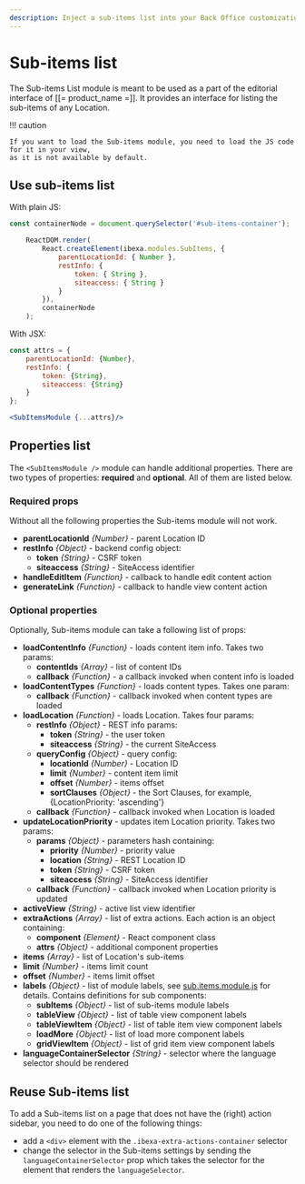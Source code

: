 ```yaml
---
description: Inject a sub-items list into your Back Office customizations.
---
```


# Sub-items list

The Sub-items List module is meant to be used as a part of the editorial interface of [[= product_name =]].
It provides an interface for listing the sub-items of any Location.

!!! caution

    If you want to load the Sub-items module, you need to load the JS code for it in your view,
    as it is not available by default.

## Use sub-items list

With plain JS:

``` js
const containerNode = document.querySelector('#sub-items-container');

    ReactDOM.render(
        React.createElement(ibexa.modules.SubItems, {
            parentLocationId: { Number },
            restInfo: {
                token: { String },
                siteaccess: { String }
            }
        }),
        containerNode
    );
```

With JSX:

``` jsx
const attrs = {
    parentLocationId: {Number},
    restInfo: {
        token: {String},
        siteaccess: {String}
    }
};

<SubItemsModule {...attrs}/>
```

## Properties list

The `<SubItemsModule />` module can handle additional properties. There are two types of properties: **required** and **optional**. All of them are listed below.

### Required props

Without all the following properties the Sub-items module will not work.

- **parentLocationId** _{Number}_ - parent Location ID
- **restInfo** _{Object}_ - backend config object:
    - **token** _{String}_ - CSRF token
    - **siteaccess** _{String}_ - SiteAccess identifier
- **handleEditItem** _{Function}_ - callback to handle edit content action
- **generateLink** _{Function}_ - callback to handle view content action

### Optional properties

Optionally, Sub-items module can take a following list of props:

- **loadContentInfo** _{Function}_ - loads content item info. Takes two params:
    - **contentIds** _{Array}_ - list of content IDs
    - **callback** _{Function}_ - a callback invoked when content info is loaded
- **loadContentTypes** _{Function}_ - loads content types. Takes one param:
    - **callback** _{Function}_ - callback invoked when content types are loaded
- **loadLocation** _{Function}_ - loads Location. Takes four params:
    - **restInfo** _{Object}_ - REST info params:
        - **token** _{String}_ - the user token
        - **siteaccess** _{String}_ - the current SiteAccess
    - **queryConfig** _{Object}_ - query config:
        - **locationId** _{Number}_ - Location ID
        - **limit** _{Number}_ - content item limit
        - **offset** _{Number}_ - items offset
        - **sortClauses** _{Object}_ - the Sort Clauses, for example, {LocationPriority: 'ascending'}
    - **callback** _{Function}_ - callback invoked when Location is loaded
- **updateLocationPriority** - updates item Location priority. Takes two params:
    - **params** _{Object}_ - parameters hash containing:
        - **priority** _{Number}_ - priority value
        - **location** _{String}_ - REST Location ID
        - **token** _{String}_ - CSRF token
        - **siteaccess** _{String}_ - SiteAccess identifier
    - **callback** _{Function}_ - callback invoked when Location priority is updated
- **activeView** _{String}_ - active list view identifier
- **extraActions** _{Array}_ - list of extra actions. Each action is an object containing:
    - **component** _{Element}_ - React component class
    - **attrs** _{Object}_ - additional component properties
- **items** _{Array}_ - list of Location's sub-items
- **limit** _{Number}_ - items limit count
- **offset** _{Number}_ - items limit offset
- **labels** _{Object}_ - list of module labels, see [sub.items.module.js](https://github.com/ibexa/admin-ui/blob/main/src/bundle/ui-dev/src/modules/sub-items/sub.items.module.js) for details. Contains definitions for sub components:
    - **subItems** _{Object}_ - list of sub-items module labels
    - **tableView** _{Object}_ - list of table view component labels
    - **tableViewItem** _{Object}_ - list of table item view component labels
    - **loadMore** _{Object}_ - list of load more component labels
    - **gridViewItem** _{Object}_ - list of grid item view component labels
- **languageContainerSelector** _{String}_ - selector where the language selector should be rendered

## Reuse Sub-items list

To add a Sub-items list on a page that does not have the (right) action sidebar, you need to do one of the following things:

- add a `<div>` element with the `.ibexa-extra-actions-container` selector
- change the selector in the Sub-items settings by sending the `languageContainerSelector` prop
which takes the selector for the element that renders the `languageSelector`.
